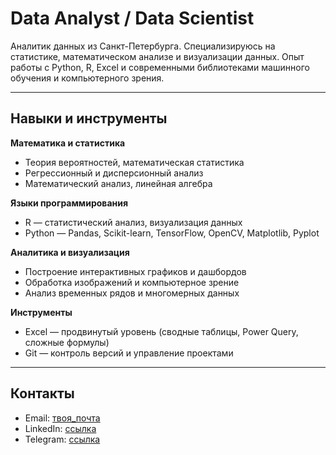 # Data Analyst / Data Scientist

Аналитик данных из Санкт-Петербурга. Специализируюсь на статистике, математическом анализе и визуализации данных. Опыт работы с Python, R, Excel и современными библиотеками машинного обучения и компьютерного зрения.

---

## Навыки и инструменты

**Математика и статистика**
- Теория вероятностей, математическая статистика
- Регрессионный и дисперсионный анализ
- Математический анализ, линейная алгебра

**Языки программирования**
- R — статистический анализ, визуализация данных
- Python — Pandas, Scikit-learn, TensorFlow, OpenCV, Matplotlib, Pyplot

**Аналитика и визуализация**
- Построение интерактивных графиков и дашбордов
- Обработка изображений и компьютерное зрение
- Анализ временных рядов и многомерных данных

**Инструменты**
- Excel — продвинутый уровень (сводные таблицы, Power Query, сложные формулы)
- Git — контроль версий и управление проектами

---

## Контакты
- Email: [твоя_почта](mailto:твоя_почта)
- LinkedIn: [ссылка](ссылка)
- Telegram: [ссылка](ссылка)
